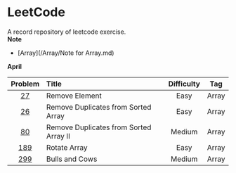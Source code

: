# LeetCode
A record repository of leetcode exercise.   
**Note**  
* [Array](/Array/Note for Array.md)  

**April**

|Problem| Title | Difficulty | Tag |
| :------: | :------ | :------: | :------: | 
|[27](/Array/27.remove-element.cpp)|Remove Element |Easy|Array|
|[26](/Array/26.remove-duplicates-from-sorted-array.cpp)|Remove Duplicates from Sorted Array|Easy|Array|
|[80](/Array/80.remove-duplicates-from-sorted-array-ii.cpp)|Remove Duplicates from Sorted Array II|Medium|Array|
|[189](/Array/189.rotate-array.cpp)|Rotate Array|Easy|Array|
|[299](/Array/299.bulls-and-cows.cpp)|Bulls and Cows|Medium|Array|
